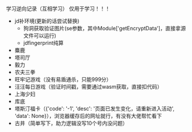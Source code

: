 学习逆向记录（互相学习）
仅用于学习！！！
- jd补环境(更新的话尝试替换)
   - 狗洞获取验证图片(se参数，其中Module['getEncryptData']，直接拿源文件可以运行)
   - jdfingerprint纯算
- 麋鹿
- 塔司厅
- 毅力
- 农夫三拳
- 旺牢记游戏（没有易盾通杀，只能999分）
- 汪汪每日游戏（验证时间戳，需要通过wasm获取，直接扣代码）
- 上海少妇
- 库底
- 塔斯汀福卡（{'code': '-1', 'desc': '页面已发生变化，请重新进入活动', 'data': None}），浏览器缓存后的网址就行，有没有大佬帮忙看下
- 古井（简单写下，助力逻辑没写10个号内没问题）



